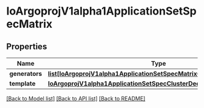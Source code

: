 # IoArgoprojV1alpha1ApplicationSetSpecMatrix

## Properties
Name | Type | Description | Notes
------------ | ------------- | ------------- | -------------
**generators** | [**list[IoArgoprojV1alpha1ApplicationSetSpecMatrixGenerators]**](IoArgoprojV1alpha1ApplicationSetSpecMatrixGenerators.md) |  | 
**template** | [**IoArgoprojV1alpha1ApplicationSetSpecClusterDecisionResourceTemplate**](IoArgoprojV1alpha1ApplicationSetSpecClusterDecisionResourceTemplate.md) |  | [optional] 

[[Back to Model list]](../README.md#documentation-for-models) [[Back to API list]](../README.md#documentation-for-api-endpoints) [[Back to README]](../README.md)


